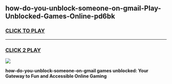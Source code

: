 
## how-do-you-unblock-someone-on-gmail-Play-Unblocked-Games-Online-pd6bk
<h3>
<a href="https://premium76.site?title=how-do-you-unblock-someone-on-gmail&ref=25A">CLICK TO PLAY</a></h3>
<hr>

<h3>
<a href="https://premium76.site?title=how-do-you-unblock-someone-on-gmail&ref=25A">CLICK 2 PLAY</a>
  
</h3>

<a href="https://premium76.site?title=how-do-you-unblock-someone-on-gmail&ref=25A"><img src="https://clearcache.store/games.png"></a>


**how-do-you-unblock-someone-on-gmail games unblocked: Your Gateway to Fun and Accessible Online Gaming**
